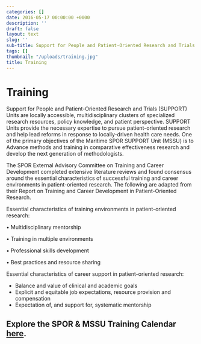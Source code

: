 ```yaml
---
categories: []
date: 2016-05-17 00:00:00 +0000
description: ''
draft: false
layout: text
slug: ''
sub-title: Support for People and Patient-Oriented Research and Trials
tags: []
thumbnail: "/uploads/training.jpg"
title: Training
---
```

# Training

Support for People and Patient-Oriented Research and Trials (SUPPORT) Units are locally accessible, multidisciplinary clusters of specialized research resources, policy knowledge, and patient perspective. SUPPORT Units provide the necessary expertise to pursue patient-oriented research and help lead reforms in response to locally-driven health care needs. One of the primary objectives of the Maritime SPOR SUPPORT Unit (MSSU) is to Advance methods and training in comparative effectiveness research and develop the next generation of methodologists.

The SPOR External Advisory Committee on Training and Career Development completed extensive literature reviews and found consensus around the essential characteristics of successful training and career environments in patient-oriented research. The following are adapted from their Report on Training and Career Development in Patient-Oriented Research.

Essential characteristics of training environments in patient-oriented research:

• Multidisciplinary mentorship

• Training in multiple environments

• Professional skills development

• Best practices and resource sharing

Essential characteristics of career support in patient-oriented research:

*   Balance and value of clinical and academic goals
*   Explicit and equitable job expectations, resource provision and compensation
*   Expectation of, and support for, systematic mentorship

## Explore the SPOR & MSSU Training Calendar [here](http://www.spor-maritime-srap.ca/mssu-events).
